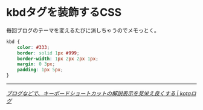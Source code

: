 # kbdタグを装飾するCSS

毎回ブログのテーマを変えるたびに消しちゃうのでメモっとく。

~~~ css
kbd {
    color: #333;
    border: solid 1px #999;
    border-width: 1px 2px 2px 1px;
    margin: 0 3px;
    padding: 1px 5px;
}
~~~

---

<cite>[ブログなどで、キーボードショートカットの解説表示を見栄え良くする \| kotaログ](http://blog.magical-remix.net/kotalog/archives/1458)</cite>
